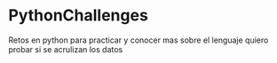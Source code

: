 # PythonChallenges
Retos en python para practicar y conocer mas sobre el lenguaje 
quiero probar si se acrulizan los datos 
